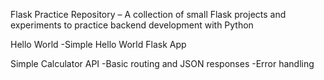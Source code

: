 Flask Practice Repository – A collection of small Flask projects and experiments to practice backend development with Python

Hello World
-Simple Hello World Flask App

Simple Calculator API 
-Basic routing and JSON responses
-Error handling
